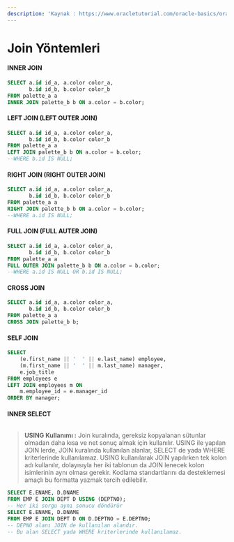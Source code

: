 ```yaml
---
description: 'Kaynak : https://www.oracletutorial.com/oracle-basics/oracle-joins/'
---
```


# Join Yöntemleri

#### INNER JOIN 

```sql
SELECT a.id id_a, a.color color_a,
       b.id id_b, b.color color_b
FROM palette_a a
INNER JOIN palette_b b ON a.color = b.color;
```



#### LEFT JOIN \(LEFT OUTER JOIN\) 

```sql
SELECT a.id id_a, a.color color_a,
       b.id id_b, b.color color_b
FROM palette_a a
LEFT JOIN palette_b b ON a.color = b.color;
--WHERE b.id IS NULL;  
```



#### RIGHT JOIN \(RIGHT OUTER JOIN\) 

```sql
SELECT a.id id_a, a.color color_a,
       b.id id_b, b.color color_b
FROM palette_a a
RIGHT JOIN palette_b b ON a.color = b.color;
--WHERE a.id IS NULL;
```

#### 

#### FULL JOIN \(FULL AUTER JOIN\) 

```sql
SELECT a.id id_a, a.color color_a,
       b.id id_b, b.color color_b
FROM palette_a a
FULL OUTER JOIN palette_b b ON a.color = b.color;
--WHERE a.id IS NULL OR b.id IS NULL;
```

#### 

#### CROSS JOIN

```sql
SELECT a.id id_a, a.color color_a,
       b.id id_b, b.color color_b
FROM palette_a a
CROSS JOIN palette_b b;
```

#### 

#### SELF JOIN 

```sql
SELECT
    (e.first_name || '  ' || e.last_name) employee,
    (m.first_name || '  ' || m.last_name) manager,
    e.job_title
FROM employees e
LEFT JOIN employees m ON
    m.employee_id = e.manager_id
ORDER BY manager;
```



#### INNER SELECT

```sql

```





> **USING Kullanımı :** Join kuralında, gereksiz kopyalanan sütunlar olmadan daha kısa ve net sonuç almak için kullanılır. USING ile yapılan JOIN lerde, JOIN kuralında kullanılan alanlar, SELECT de yada WHERE kriterlerinde kullanılamaz. USING kullanılarak JOIN yapılırken tek kolon adı kullanılır, dolayısıyla her iki tablonun da JOIN lenecek kolon isimlerinin aynı olması gerekir. Kodlama standartlarını da desteklemesi amaçlı bu formatta yazmak tercih edilebilir.

```sql
SELECT E.ENAME, D.DNAME
FROM EMP E JOIN DEPT D USING (DEPTNO);
-- Her iki sorgu aynı sonucu döndürür
SELECT E.ENAME, D.DNAME
FROM EMP E JOIN DEPT D ON D.DEPTNO = E.DEPTNO;
-- DEPNO alanı JOIN de kullanılan alandır.
-- Bu alan SELECT yada WHERE kriterlerinde kullanılamaz. 
```

